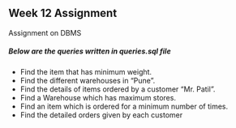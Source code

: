 ## Week 12 Assignment

Assignment on DBMS

##### Below are the queries written in queries.sql file

- Find the item that has minimum weight.
- Find the different warehouses in “Pune”.
- Find the details of items ordered by a customer “Mr. Patil”.
- Find a Warehouse which has maximum stores.
- Find an item which is ordered for a minimum number of times.
- Find the detailed orders given by each customer

